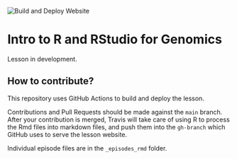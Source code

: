 ![Build and Deploy Website](https://github.com/datacarpentry/genomics-r-intro/workflows/Build%20and%20Deploy%20Website/badge.svg)

# Intro to R and RStudio for Genomics

Lesson in development.

## How to contribute?

This repository uses GitHub Actions to build and deploy the lesson.

Contributions and Pull Requests should be made against the `main` branch. After your contribution is merged, Travis will take care of using R to process the Rmd files into markdown files, and push them into the `gh-branch` which GitHub uses to serve the lesson website.

Individual episode files are in the `_episodes_rmd` folder.


